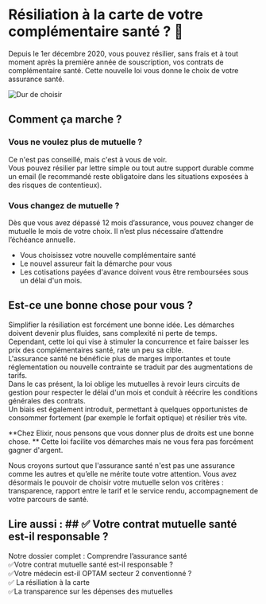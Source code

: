 # Résiliation à la carte de votre complémentaire santé ? 👀 #
Depuis le 1er décembre 2020, vous pouvez résilier, sans frais et à tout moment après la première année de souscription, vos contrats de complémentaire santé.
Cette nouvelle loi vous donne le choix de votre assurance santé.

![Dur de choisir]( https://live.staticflickr.com/5220/5497762688_1590cb1de7_b.jpg)

 
## Comment ça marche ? ##
### Vous ne voulez plus de mutuelle ? ###
Ce n'est pas conseillé, mais c'est à vous de voir.  
Vous pouvez résilier par lettre simple ou tout autre support durable comme un email (le recommandé reste obligatoire dans les situations exposées à des risques de contentieux).  
### Vous changez de mutuelle ? ### 
Dès que vous avez dépassé 12 mois d’assurance, vous pouvez changer de mutuelle le mois de votre choix. Il n’est plus nécessaire d’attendre l’échéance annuelle. 
-	Vous choisissez votre nouvelle complémentaire santé
-	Le nouvel assureur fait la démarche pour vous
-	Les cotisations payées d'avance doivent vous être remboursées sous un délai d'un mois.
## Est-ce une bonne chose pour vous ? ##
Simplifier la résiliation est forcément une bonne idée. Les démarches doivent devenir plus fluides, sans complexité ni perte de temps.  
Cependant, cette loi qui vise à stimuler la concurrence et faire baisser les prix des complémentaires santé, rate un peu sa cible.   
L'assurance santé ne bénéficie plus de marges importantes et toute réglementation ou nouvelle contrainte se traduit par des augmentations de tarifs.  
Dans le cas présent, la loi oblige les mutuelles à revoir leurs circuits de gestion pour respecter le délai d'un mois et conduit à réécrire les conditions générales des contrats.   
Un biais est également introduit, permettant à quelques opportunistes de consommer fortement (par exemple le forfait optique) et résilier très vite.   

**Chez Elixir, nous pensons que vous donner plus de droits est une bonne chose. **
Cette loi facilite vos démarches mais ne vous fera pas forcément gagner d'argent.   

Nous croyons surtout que l'assurance santé n'est pas une assurance comme les autres et qu’elle ne mérite toute votre attention. Vous avez désormais le pouvoir de choisir votre mutuelle selon vos critères : transparence, rapport entre le tarif et le service rendu, accompagnement de votre parcours de santé.

## Lire aussi : ## ✅ Votre contrat mutuelle santé est-il responsable ?  
Notre dossier complet : Comprendre l’assurance santé  
✅Votre contrat mutuelle santé est-il responsable ?  
✅Votre médecin est-il OPTAM secteur 2 conventionné ?   
✅ La résiliation à la carte  
✅La transparence sur les dépenses des mutuelles 
